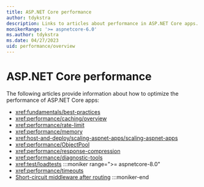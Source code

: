 ```yaml
---
title: ASP.NET Core performance
author: tdykstra
description: Links to articles about performance in ASP.NET Core apps.
monikerRange: '>= aspnetcore-6.0'
ms.author: tdykstra
ms.date: 04/27/2023
uid: performance/overview
---
```

# ASP.NET Core performance

The following articles provide information about how to optimize the performance of ASP.NET Core apps:

* <xref:fundamentals/best-practices>
* <xref:performance/caching/overview>
* <xref:performance/rate-limit>
* <xref:performance/memory>
* <xref:host-and-deploy/scaling-aspnet-apps/scaling-aspnet-apps>
* <xref:performance/ObjectPool>
* <xref:performance/response-compression>
* <xref:performance/diagnostic-tools>
* <xref:test/loadtests>
:::moniker range=">= aspnetcore-8.0"
* <xref:performance/timeouts>
* [Short-circuit middleware after routing](xref:fundamentals/routing#short-circuit-middleware-after-routing)
:::moniker-end
